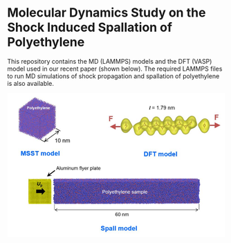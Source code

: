 # Molecular Dynamics Study on the Shock Induced Spallation of Polyethylene 

This repository contains the MD (LAMMPS) models and the DFT (VASP) model used in our recent paper (shown below). The required LAMMPS files to run MD simulations of shock propagation and spallation of polyethylene is also available.

 <img src="models.JPG" width="600">
